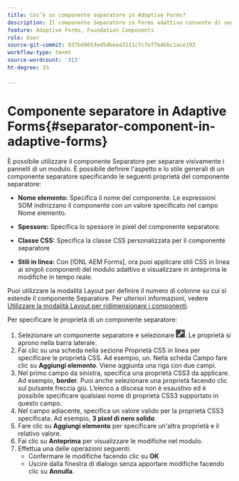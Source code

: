 ```yaml
---
title: Cos’è un componente separatore in Adaptive Forms?
description: Il componente Separatore in Forms adattivo consente di segregare visivamente le sezioni di un modulo.
feature: Adaptive Forms, Foundation Components
role: User
source-git-commit: 937bd4653e454beea3111cfc7ef7b4bbc1ace193
workflow-type: tm+mt
source-wordcount: '313'
ht-degree: 1%

---
```



# Componente separatore in Adaptive Forms{#separator-component-in-adaptive-forms}

È possibile utilizzare il componente Separatore per separare visivamente i pannelli di un modulo. È possibile definire l&#39;aspetto e lo stile generali di un componente separatore specificando le seguenti proprietà del componente separatore:

* **Nome elemento:** Specifica il nome del componente. Le espressioni SOM indirizzano il componente con un valore specificato nel campo Nome elemento.
* **Spessore:** Specifica lo spessore in pixel del componente separatore.

* **Classe CSS:** Specifica la classe CSS personalizzata per il componente separatore

* **Stili in linea:** Con [!DNL AEM Forms], ora puoi applicare stili CSS in linea ai singoli componenti del modulo adattivo e visualizzare in anteprima le modifiche in tempo reale.

Puoi utilizzare la modalità Layout per definire il numero di colonne su cui si estende il componente Separatore. Per ulteriori informazioni, vedere [Utilizzare la modalità Layout per ridimensionare i componenti](resize-using-layout-mode.md).

Per specificare le proprietà di un componente separatore:

1. Selezionare un componente separatore e selezionare ![cmppr](assets/cmppr.png). Le proprietà si aprono nella barra laterale.
1. Fai clic su una scheda nella sezione Proprietà CSS in linea per specificare le proprietà CSS. Ad esempio, un. Nella scheda Campo fare clic su **Aggiungi elemento**. Viene aggiunta una riga con due campi.
1. Nel primo campo da sinistra, specifica una proprietà CSS3 da applicare. Ad esempio, **border**. Puoi anche selezionare una proprietà facendo clic sul pulsante freccia giù. L’elenco a discesa non è esaustivo ed è possibile specificare qualsiasi nome di proprietà CSS3 supportato in questo campo.
1. Nel campo adiacente, specifica un valore valido per la proprietà CSS3 specificata. Ad esempio, **3 pixel di nero solido**.
1. Fare clic su **Aggiungi elemento** per specificare un&#39;altra proprietà e il relativo valore.
1. Fai clic su **Anteprima** per visualizzare le modifiche nel modulo.
1. Effettua una delle operazioni seguenti:
   * Confermare le modifiche facendo clic su **OK**
   * Uscire dalla finestra di dialogo senza apportare modifiche facendo clic su **Annulla**.


